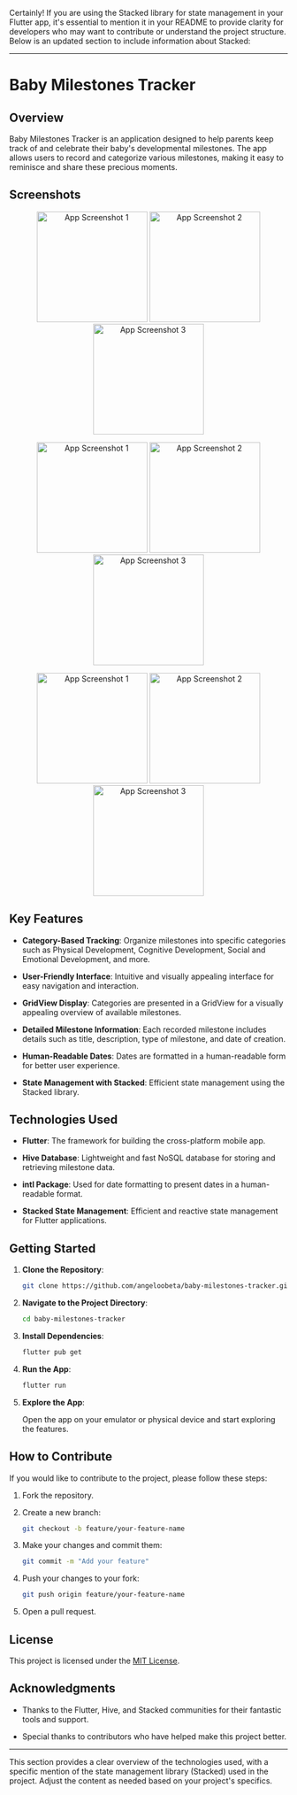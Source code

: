 Certainly! If you are using the Stacked library for state management in your Flutter app, it's essential to mention it in your README to provide clarity for developers who may want to contribute or understand the project structure. Below is an updated section to include information about Stacked:

---

# Baby Milestones Tracker

## Overview

Baby Milestones Tracker is an application designed to help parents keep track of and celebrate their baby's developmental milestones. The app allows users to record and categorize various milestones, making it easy to reminisce and share these precious moments.

## Screenshots

<p align="center">
  <img src="screenshots/image00007.png" width="200" alt="App Screenshot 1">
  <img src="screenshots/image00008.png" width="200" alt="App Screenshot 2">
  <img src="screenshots/image00009.png" width="200" alt="App Screenshot 3">
</p>


<p align="center">
  <img src="screenshots/image00001.png" width="200" alt="App Screenshot 1">
  <img src="screenshots/image00002.png" width="200" alt="App Screenshot 2">
  <img src="screenshots/image00003.png" width="200" alt="App Screenshot 3">
</p>


<p align="center">
  <img src="screenshots/image00004.png" width="200" alt="App Screenshot 1">
  <img src="screenshots/image00005.png" width="200" alt="App Screenshot 2">
  <img src="screenshots/image00006.png" width="200" alt="App Screenshot 3">
</p>

## Key Features

- **Category-Based Tracking**: Organize milestones into specific categories such as Physical Development, Cognitive Development, Social and Emotional Development, and more.

- **User-Friendly Interface**: Intuitive and visually appealing interface for easy navigation and interaction.

- **GridView Display**: Categories are presented in a GridView for a visually appealing overview of available milestones.

- **Detailed Milestone Information**: Each recorded milestone includes details such as title, description, type of milestone, and date of creation.

- **Human-Readable Dates**: Dates are formatted in a human-readable form for better user experience.

- **State Management with Stacked**: Efficient state management using the Stacked library.

## Technologies Used

- **Flutter**: The framework for building the cross-platform mobile app.

- **Hive Database**: Lightweight and fast NoSQL database for storing and retrieving milestone data.

- **intl Package**: Used for date formatting to present dates in a human-readable format.

- **Stacked State Management**: Efficient and reactive state management for Flutter applications.

## Getting Started

1. **Clone the Repository**:

   ```bash
   git clone https://github.com/angeloobeta/baby-milestones-tracker.git
   ```

2. **Navigate to the Project Directory**:

   ```bash
   cd baby-milestones-tracker
   ```

3. **Install Dependencies**:

   ```bash
   flutter pub get
   ```

4. **Run the App**:

   ```bash
   flutter run
   ```

5. **Explore the App**:

   Open the app on your emulator or physical device and start exploring the features.

## How to Contribute

If you would like to contribute to the project, please follow these steps:

1. Fork the repository.

2. Create a new branch:

   ```bash
   git checkout -b feature/your-feature-name
   ```

3. Make your changes and commit them:

   ```bash
   git commit -m "Add your feature"
   ```

4. Push your changes to your fork:

   ```bash
   git push origin feature/your-feature-name
   ```

5. Open a pull request.

## License

This project is licensed under the [MIT License](LICENSE).

## Acknowledgments

- Thanks to the Flutter, Hive, and Stacked communities for their fantastic tools and support.

- Special thanks to contributors who have helped make this project better.

---

This section provides a clear overview of the technologies used, with a specific mention of the state management library (Stacked) used in the project. Adjust the content as needed based on your project's specifics.